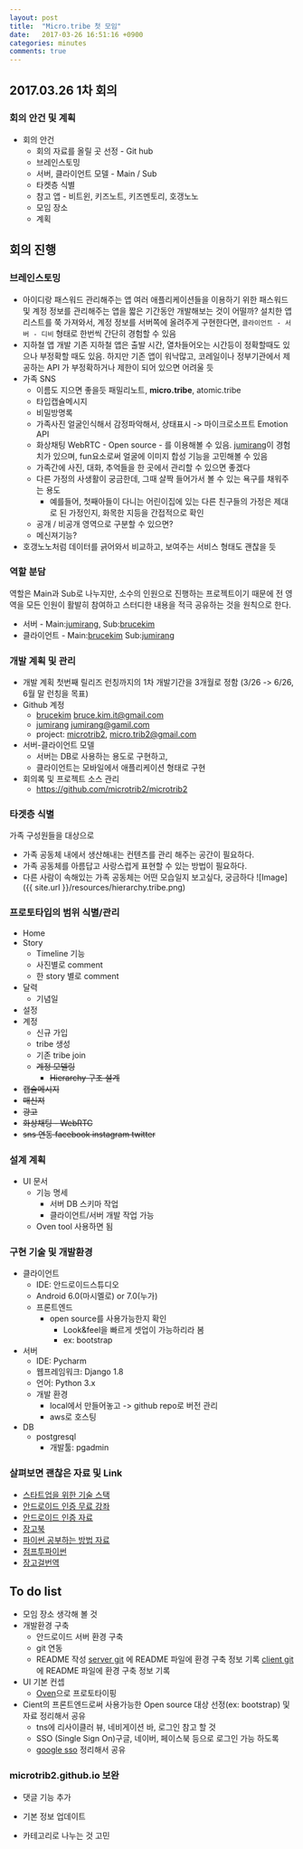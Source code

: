 ```yaml
---
layout: post
title:  "Micro.tribe 첫 모임"
date:   2017-03-26 16:51:16 +0900
categories: minutes
comments: true
---
```

## 2017.03.26 1차 회의

### 회의 안건 및 계획

* 회의 안건
  * 회의 자료를 올릴 곳 선정 - Git hub
  * 브레인스토밍
  * 서버, 클라이언트 모델 - Main / Sub
  * 타켓층 식별
  * 참고 앱 - 비트윈, 키즈노트, 키즈멘토리, 호갱노노
  * 모임 장소
  * 계획

## 회의 진행

### 브레인스토밍
* 아이디랑 패스워드 관리해주는 앱
  여러 애플리케이션들을 이용하기 위한 패스워드 및 계정 정보를 관리해주는 앱을 짧은 기간동안 개발해보는 것이 어떨까? 설치한 앱리스트를 쭉 가져와서, 계정 정보를 서버쪽에 올려주게 구현한다면, `클라이언트 - 서버 - 디비` 형태로 한번씩 간단히 경험할 수 있음
* 지하철 앱 개발
  기존 지하철 앱은 출발 시간, 열차들어오는 시간등이 정확할때도 있으나 부정확할 때도 있음. 하지만 기존 앱이 워낙많고, 코레일이나 정부기관에서 제공하는 API 가 부정확하거나 제한이 되어 있으면 어려울 듯
* 가족 SNS
  * 이름도 지으면 좋을듯
    패밀리노트, **micro.tribe**, atomic.tribe
  * 타입캡슐메시지
  * 비밀방명록
  * 가족사진 얼굴인식해서 감정파악해서, 상태표시 -> 마이크로소프트 Emotion API
  * 화상채팅
    WebRTC - Open source - 를 이용해볼 수 있음. [jumirang]이 경험치가 있으며, fun요소로써 얼굴에 이미지 합성 기능을 고민해볼 수 있음
  * 가족간에 사진, 대화, 추억들을 한 곳에서 관리할 수 있으면 좋겠다
  * 다른 가정의 사생활이 궁금한데, 그때 살짝 들어가서 볼 수 있는 욕구를 채워주는 용도
    * 예를들어, 첫째아들이 다니는 어린이집에 있는 다른 친구들의 가정은 제대로 된 가정인지, 화목한 지등을 간접적으로 확인
  * 공개 / 비공개 영역으로 구분할 수 있으면?
  * 메신져기능?
* 호갱노노처럼 데이터를 긁어와서 비교하고, 보여주는 서비스 형태도 괜찮을 듯


### 역할 분담
역할은 Main과 Sub로 나누지만, 소수의 인원으로 진행하는 프로젝트이기 때문에 전 영역을 모든 인원이 활발히 참여하고 스터디한 내용을 적극 공유하는 것을 원칙으로 한다.
* 서버 - Main:[jumirang], Sub:[brucekim]
* 클라이언트 - Main:[brucekim] Sub:[jumirang]


### 개발 계획 및 관리
  * 개발 계획
    첫번째 릴리즈 런칭까지의 1차 개발기간을 3개월로 정함 (3/26 -> 6/26, 6월 말 런칭을 목표)
  * Github 계정
    * [brucekim] bruce.kim.it@gmail.com
    * [jumirang] jumirang@gamil.com
    * project: [microtrib2], micro.trib2@gmail.com
  * 서버-클라이언트 모델
    * 서버는 DB로 사용하는 용도로 구현하고,
    * 클라이언트는 모바일에서 애플리케이션 형태로 구현
  * 회의록 및 프로젝트 소스 관리
    * https://github.com/microtrib2/microtrib2


### 타겟층 식별
가족 구성원들을 대상으로
  * 가족 공동체 내에서 생산해내는 컨텐츠를 관리 해주는 공간이 필요하다.
  * 가족 공동체를 아름답고 사랑스럽게 표현할 수 있는 방법이 필요하다.
  * 다른 사람이 속해있는 가족 공동체는 어떤 모습일지 보고싶다, 궁금하다
![Image]({{ site.url }}/resources/hierarchy.tribe.png)

### 프로토타입의 범위 식별/관리
  * Home
  * Story
    * Timeline 기능
    * 사진별로 comment
    * 한 story 별로 comment
  * 달력
    * 기념일
  * 설정
  * 계정
    * 신규 가입
    * tribe 생성
    * 기존 tribe join
    * ~~계정 모델링~~
      * ~~Hierarchy 구조 설계~~
  * ~~캡슐메시지~~
  * ~~매신져~~
  * ~~광고~~
  * ~~화상채팅 - WebRTC~~
  * ~~sns 연동 facebook instagram twitter~~

### 설계 계획
  * UI 문서
    * 기능 명세
      * 서버 DB 스키마 작업
      * 클라이언트/서버 개발 작업 가능
    * Oven tool 사용하면 됨

### 구현 기술 및 개발환경
  * 클라이언트
    * IDE: 안드로이드스튜디오
    * Android 6.0(마시멜로) or 7.0(누가)
    * 프론트엔드
      * open source를 사용가능한지 확인
        * Look&feel을 빠르게 셋업이 가능하리라 봄
        * ex: bootstrap
  * 서버
    * IDE: Pycharm
    * 웹프레임워크: Django 1.8
    * 언어: Python 3.x
    * 개발 환경
      * local에서 만들어놓고 -> github repo로 버전 관리
      * aws로 호스팅
  * DB
    * postgresql
      * 개발툴: pgadmin

### 살펴보면 괜찮은 자료 및 Link
* [스타트업을 위한 기술 스택]
* [안드로이드 인증 무료 강좌]
* [안드로이드 인증 자료]
* [장고북]
* [파이썬 공부하는 방법 자료]
* [점프투파이썬]
* [장고걸번역]

## To do list
* 모임 장소 생각해 볼 것
* 개발환경 구축
  * 안드로이드 서버 환경 구축
  * git 연동
  * README 작성
    [server git] 에 README 파일에 환경 구축 정보 기록
    [client git] 에 README 파일에 환경 구축 정보 기록
* UI 기본 컨셉
  * [Oven]으로 프로토타이핑
* Cient의 프론트엔드로써 사용가능한 Open source 대상 선정(ex: bootstrap) 및 자료 정리해서 공유
  * tns에 리사이클러 뷰, 네비게이션 바, 로그인 참고 할 것
  * SSO (Single Sign On)구글, 네이버, 페이스북 등으로 로그인 가능 하도록
  * [google sso] 정리해서 공유

### microtrib2.github.io 보완
* 댓글 기능 추가
* 기본 정보 업데이트
* 카테고리로 나누는 것 고민

  [스타트업을 위한 기술 스택]:<http://www.codeok.net/%EC%8A%A4%ED%83%80%ED%8A%B8%EC%97%85%EC%9D%84%20%EC%9C%84%ED%95%9C%20%EA%B8%B0%EC%88%A0%20%EC%8A%A4%ED%83%9D>
  [안드로이드 인증 무료 강좌]:<https://www.udacity.com/course/ud851>
  [안드로이드 인증 자료]:<https://developers.google.com/training/certification/>
  [장고북]:<http://djangobook.com>
  [파이썬 공부하는 방법 자료]:<https://nolboo.kim/blog/2014/08/10/the-best-way-to-learn-python/>
  [server git]:<https://github.com/microtrib2/microtribe.server>
  [client git]:<https://github.com/microtrib2/microtribe.client>
  [Oven]:<https://ovenapp.io>
  [google sso]:<https://developers.google.com/identity/sign-in/android/>
  [점프투파이썬]:<https://wikidocs.net/book/1>
  [장고걸번역]:<https://tutorial.djangogirls.org/ko/django_installation/>
  [jumirang]:<>
  [brucekim]:<https://brucekim.github.io>
  [microtrib2]:<https://microtrib2.github.io>
